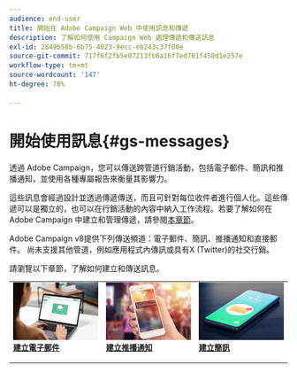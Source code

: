 ```yaml
---
audience: end-user
title: 開始在 Adobe Campaign Web 中使用訊息和傳遞
description: 了解如何使用 Campaign Web 處理傳遞和傳送訊息
exl-id: 2849b58b-6b75-4023-9ecc-eb243c37f00e
source-git-commit: 717f6f2fb5e07213fb6a16f7ed701f450d1e257e
workflow-type: tm+mt
source-wordcount: '147'
ht-degree: 78%

---
```


# 開始使用訊息{#gs-messages}

透過 Adobe Campaign，您可以傳送跨管道行銷活動，包括電子郵件、簡訊和推播通知，並使用各種專屬報告來衡量其影響力。

這些訊息會經過設計並透過傳遞傳送，而且可針對每位收件者進行個人化。這些傳遞可以是獨立的，也可以在行銷活動的內容中納入工作流程。若要了解如何在 Adobe Campaign 中建立和管理傳遞，請參閱[本章節](gs-deliveries.md)。

Adobe Campaign v8提供下列傳送頻道：電子郵件、簡訊、推播通知和直接郵件。 尚未支援其他管道，例如應用程式內傳訊或具有X (Twitter)的社交行銷。

請瀏覽以下章節，了解如何建立和傳送訊息。

<table style="table-layout:fixed">
    <tr style="border: 0;">
    <td>
    <a href="../email/create-email.md">
    <img alt="電子郵件" src="assets/do-not-localize/email.jpg">
    </a>
    <div><a href="../email/create-email.md"><strong>建立電子郵件</strong>
    </div>
    <p>
    </td>
    <td>
    <a href="../push/create-push.md">
      <img alt="推播" src="assets/do-not-localize/push.jpg">
    </a>
    <div>
    <a href="../push/gs-push.md"><strong>建立推播通知</strong></a>
    </div>
    <p>
    </td>
    <td>
    <a href="../sms/create-sms.md">
      <img alt="簡訊" src="assets/do-not-localize/sms.jpg">
    </a>
    <div>
    <a href="../sms/create-sms.md"><strong>建立簡訊</strong></a>
    </div>
    <p>
    </td>
    </tr>
    </table>

